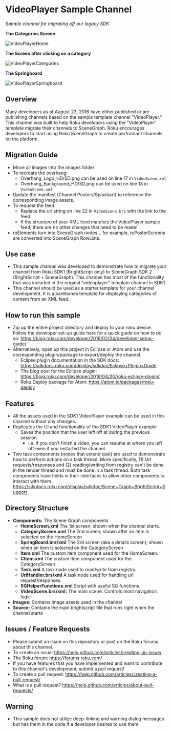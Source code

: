 # VideoPlayer Sample Channel

_Sample channel for migrating off our legacy SDK_


**The Categories Screen**

![VideoPlayerHome](https://raw.githubusercontent.com/rokudev/videoplayer-channel/master/images/VideoPlayerHome.jpg "VideoPlayerHome")

**The Screen after clicking on a category**

![VideoPlayerCategories](https://raw.githubusercontent.com/rokudev/videoplayer-channel/master/images/VideoPlayerCategories.jpg "VideoPlayerCategories")

**The Springboard**

![VideoPlayerSpringboard](https://raw.githubusercontent.com/rokudev/videoplayer-channel/master/images/VideoPlayerSpringBoard.jpg "VideoPlayerSpringboard")

## Overview
Many developers as of August 23, 2016 have either published or are publishing channels based on the sample template channel "VideoPlayer." This channel was built to help Roku developers using the "VideoPlayer" template migrate their channels to SceneGraph. Roku encourages developers to start using Roku SceneGraph to create performant channels on the platform.

## Migration Guide
- Move all images into the images folder
- To recreate the overhang:
  - Overhang_Logo_HD/SD.png can be used on line 17 in `VideoScene.xml`
  - Overhang_Background_HD/SD.png can be used on line 18 in `VideoScene.xml`
- Update the manifest (Channel Posters/Splashart) to reference the corresponding image assets.
- To request the feed:
  - Replace the url string on line 22 in `VideoScene.brs` with the link to the feed
  - If the structure of your XML feed matches the VideoPlayer sample feed, there are no other changes that need to be made!
- roElements turn into SceneGraph nodes... for example, roPosterScreens are converted into SceneGraph RowLists.

## Use case
- This sample channel was developed to demonstrate how to migrate your channel from Roku SDK1 (BrightScript only) to SceneGraph SDK 2 (BrightScript + SceneGraph). This channel has most of the functionality that was included in the original "videoplayer" template channel in SDK1.
- This channel should be used as a starter template for your channel development. It is a barebones template for displaying categories of content from an XML feed.

## How to run this sample
- Zip up the entire project directory and deploy to your roku device. Follow the developer set-up guide here for a quick guide on how to do so: https://blog.roku.com/developer/2016/02/04/developer-setup-guide/
- Alternatively, open up this project in Eclipse or Atom and use the corresponding plugin/package to export/deploy the channel.
  - Eclipse plugin documentation in the SDK docs: https://sdkdocs.roku.com/display/sdkdoc/Eclipse+Plugin+Guide
  - The blog post for the Eclipse plugin: https://blog.roku.com/developer/2016/04/20/roku-eclipse-plugin/
  - Roku Deploy package for Atom: https://atom.io/packages/roku-deploy

## Features
- All the assets used in the SDK1 VideoPlayer example can be used in this channel without any changes.
- Replicates the UI and functionality of the SDK1 VideoPlayer example
  - Saves the position that the user left off at during the previous session
    - i.e. if you don't finish a video, you can resume at where you left off even if you restarted the channel.
- Two task components (nodes that extend task) are used to demonstrate how to perform actions on a task thread. More specifically, (1) Url requests/responses and (2) reading/writing from registry can't be done in the render thread and must be done in a task thread. Both task components have fields in their interfaces to allow other components to interact with them. https://sdkdocs.roku.com/display/sdkdoc/Scene+Graph+BrightScript+Support

## Directory Structure
- **Components:** The Scene Graph components
  - **HomeScreen.xml** The 1st screen; shown when the channel starts.
  - **CategoryScreen.xml** The 2nd screen; shown after an item is selected on the HomeScreen
  - **SpringBoard.brs/xml** The 3rd screen (aka a details screen); shown when an item is selected on the CategoryScreen
  - **Item.xml** The custom item component used for the HomeScreen.
  - **CItem.xml** The custom item component used for the CategoryScreen
  - **Task.xml** A task node used to read/write from registry.
  - **UriHandler.brs/xml** A task node used for handling url request/responses.
  - **SGHelperFunctions.xml** Script with useful SG functions.
  - **VideoScene.brs/xml:** The main scene. Controls most navigation logic
- **Images:** Contains image assets used in the channel
- **Source:** Contains the main brightscript file that runs right when the channel starts

## Issues / Feature Requests
- Please submit an issue on this repository or post on the Roku forums about this channel.
- To create an issue: https://help.github.com/articles/creating-an-issue/
- The Roku forum: https://forums.roku.com/
- If you have features that you have implemented and want to contribute to this channel's development, submit a pull request!
- To create a pull request: https://help.github.com/articles/creating-a-pull-request/
- What is a pull request? https://help.github.com/articles/about-pull-requests/

## Warning
- This sample does not utilize deep-linking and warning dialog messages but has them in the code if a developer desires to use them.
